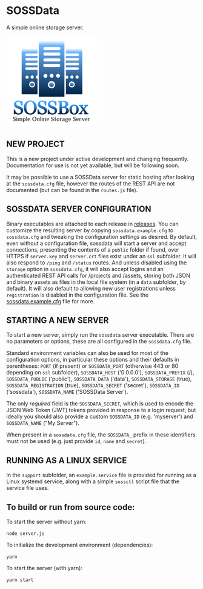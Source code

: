 # SOSSData
A simple online storage server.

<img src="public/logo.png" alt="SOSSData Server Logo" style="zoom:75%;" />

## NEW PROJECT
This is a new project under active development and changing frequently. Documentation for use is not yet available, but will be following soon.

It may be possible to use a SOSSData server for static hosting after looking at the `sossdata.cfg` file, however the routes of the REST API are not documented (but can be found in the `routes.js` file).

## SOSSDATA SERVER CONFIGURATION

Binary executables are attached to each release in [releases](https://github.com/appurist/sossdata/releases). You can customize the resulting server by copying `sossdata.example.cfg` to `sossdata.cfg` and tweaking the configuration settings as desired. By default, even without a configuration file, sossdata will start a server and accept connections, presenting the contents of a `public` folder if found, over HTTPS if `server.key` and `server.crt` files exist under an `ssl` subfolder. It will also respond to `/ping` and `/status` routes. And unless disabled using the `storage` option in `sossdata.cfg`, it will also accept logins and an authenticated REST API calls for /projects and /assets, storing both JSON and binary assets as files in the local file system (in a `data` subfolder, by default). It will also default to allowing new user registrations unless `registration` is disabled in the configuration file. See the [sossdata.example.cfg](https://github.com/appurist/sossdata/blob/master/sossdata.example.cfg) file for more.

## STARTING A NEW SERVER

To start a new server, simply run the `sossdata` server executable. There are no parameters or options, these are all configured in the `sossdata.cfg` file.

Standard environment variables can also be used for most of the configuration options, in particular these options and their defaults in parentheses: `PORT` (if present) or `SOSSDATA_PORT` (otherwise 443 or 80 depending on `ssl` subfolder), `SOSSDATA_HOST` ('0.0.0.0'), `SOSSDATA_PREFIX` (/), `SOSSDATA_PUBLIC` ('public'), `SOSSDATA_DATA` ('data'), `SOSSDATA_STORAGE` (true), `SOSSDATA_REGISTRATION` (true), `SOSSDATA_SECRET` ('secret'), `SOSSDATA_ID` ('sossdata'), `SOSSDATA_NAME` ('SOSSData Server').

The only *required* field is the `SOSSDATA_SECRET`, which is used to encode the JSON Web Token (JWT) tokens provided in response to a login request, but ideally you should also provide a custom `SOSSDATA_ID` (e.g. 'myserver') and `SOSSDATA_NAME` ("My Server").

When present in a `sossdata.cfg` file, the `SOSSDATA_` prefix in these identifiers must not be used (e.g. just provide `id`, `name` and `secret`).

## RUNNING AS A LINUX SERVICE

In the `support` subfolder, an `example.service` file is provided for running as a Linux systemd service, along with a simple `sossctl` script file that the service file uses.

## To build or run from source code:

To start the server without yarn:
```
node server.js
```

To initialize the development environment (dependencies):
```
yarn
```
To start the server (with yarn):
```
yarn start
```
